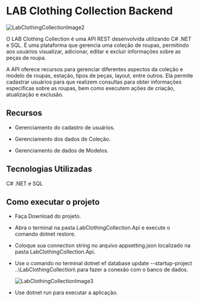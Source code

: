 <h1>LAB Clothing Collection Backend</h1>

![LabClothingCollectionImage2](https://github.com/Felipe5210/LABClothingCollection-Backend/assets/119754214/d016c026-befb-4fb9-bc3d-9632dd7147ae)


O LAB Clothing Collection é uma API REST desenvolvida utilizando C# .NET e SQL. É uma plataforma que gerencia uma coleção de roupas, permitindo aos usuários visualizar, adicionar, editar e excluir informações sobre as peças de roupa.

A API oferece recursos para gerenciar diferentes aspectos da coleção e modelo de roupas, estação, tipos de peças, layout,  entre outros. Ela permite cadastrar usuários para que realizem consultas para obter informações específicas sobre as roupas, bem como executem ações de criação, atualização e exclusão.

<h2>Recursos</h2>

+ Gerenciamento do cadastro de usuários.

+ Gerenciamento dos dados de Coleção.

+ Gerenciamento de dados de Modelos.

<h2>Tecnologias Utilizadas</h2>
  
  C# .NET e SQL

  <h2>Como executar o projeto</h2>
 
  + Faça Download do projeto.
  
  + Abra o terminal na pasta LabClothingCollection.Api e execute o comando dotnet restore.
    
  + Coloque sua connection string no arquivo appsetting.json localizado na pasta LabClothingCollection.Api.
    
  + Use o comando no terminal dotnet ef database update --startup-project ..\LabClothingCollection\ para fazer a conexão com o banco de dados.

    ![LabClothingCollectionImage3](https://github.com/Felipe5210/LABClothingCollection-Backend/assets/119754214/99eec10c-84e1-45b4-ba94-4477a3426e72)

+ Use dotnet run para executar a aplicação.

